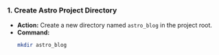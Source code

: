 ### 1. Create Astro Project Directory

*   **Action:** Create a new directory named `astro_blog` in the project root.
*   **Command:**
    ```bash
    mkdir astro_blog
    ```